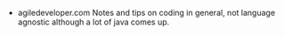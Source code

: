 * agiledeveloper.com Notes and tips on coding in general, not language agnostic although a lot of java comes up.